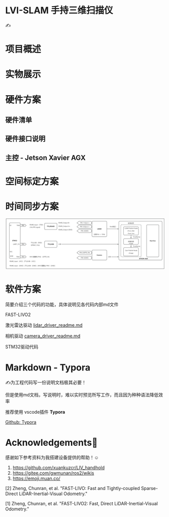 # LVI-SLAM 手持三维扫描仪

✍️

# 项目概述

    

# 实物展示


# 硬件方案

## 硬件清单


## 硬件接口说明


## 主控 - Jetson Xavier AGX


# 空间标定方案



# 时间同步方案

![1743000024501](image/README/connect.png)

# 软件方案

简要介绍三个代码的功能，具体说明见各代码内部md文件

FAST-LIVO2

激光雷达驱动 [lidar_driver_readme.md](livox_ros_driver\lidar_driver_readme.md)

相机驱动        [camera_driver_readme.md](mvs_ros_pkg\camera_driver_readme.md)

STM32驱动代码

# Markdown - Typora

✍️为工程代码写一份说明文档极其必要！

但是使用md文档，写说明时，难以实时预览所写工作，而且因为种种语法降低效率

推荐使用 vscode插件 **Typora**

[Github: Typora](https://github.com/cweijan/vscode-office)

# Acknowledgements🙏

感谢如下参考资料为我搭建设备提供的帮助！☺️

1. https://github.com/xuankuzcr/LIV_handhold
2. https://gitee.com/gwmunan/ros2/wikis
3. https://emoji.muan.co/

[2] Zheng, Chunran, et al. "FAST-LIVO: Fast and Tightly-coupled Sparse-Direct LiDAR-Inertial-Visual Odometry."

[1] Zheng, Chunran, et al. "FAST-LIVO2: Fast, Direct LiDAR-Inertial-Visual Odometry."

